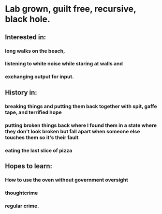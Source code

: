 # Lab grown, guilt free, recursive, black hole.

## Interested in: 
  ### long walks on the beach, 
  ### listening to white noise while staring at walls and 
  ### exchanging output for input.
  
## History in:
  ### breaking things and putting them back together with spit, gaffe tape, and terrified hope
  ### putting broken things back where I found them in a state where they don't look broken but fall apart when someone else touches them so it's their fault
  ### eating the last slice of pizza
  
## Hopes to learn:
  ### How to use the oven without government oversight
  ### thoughtcrime
  ### regular crime.
